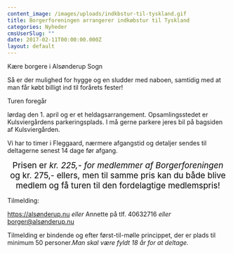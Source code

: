 ```yaml
---
content_image: /images/uploads/indkbstur-til-tyskland.gif
title: Borgerforeningen arrangerer indkøbstur til Tyskland
categories: Nyheder
cmsUserSlug: ""
date: 2017-02-11T00:00:00.000Z
layout: default
---
```


Kære borgere i Alsønderup Sogn

Så er der mulighed for hygge og en sludder med naboen, samtidig
med at man får købt billigt ind til forårets fester!

Turen foregår 

lørdag den 1. april og er et heldagsarrangement. Opsamlingsstedet er Kulsviergårdens parkeringsplads. I må gerne parkere jeres bil på bagsiden af Kulsviergården.

Vi har to timer i Fleggaard, nærmere
afgangstid og detaljer sendes til deltagerne senest 14 dage før afgang.

<p align=center style='text-align:center'><span style='font-size:14.0pt;
color:#070707'>

<p align=center style='text-align:center'><span style='font-size:14.0pt;
color:#070707'>Prisen er <i style='mso-bidi-font-style:normal'>kr. 225,- for
medlemmer af Borgerforeningen</i> og kr. 275,- ellers, men til samme pris kan
du både blive medlem og få turen til den fordelagtige medlemspris! 

Tilmelding:

 https://alsønderup.nu _eller_ Annette på tlf. 40632716 _eller_ borger@alsønderup.nu

 Tilmelding er bindende og efter først-til-mølle princippet, der er plads til minimum 50 personer._Man skal være fyldt 18 år for at deltage._

